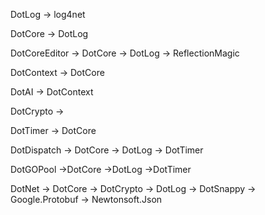 DotLog
    -> log4net

DotCore
    -> DotLog

DotCoreEditor
    -> DotCore
    -> DotLog
    -> ReflectionMagic

DotContext
    -> DotCore

DotAI
    -> DotContext

DotCrypto
    ->

DotTimer
    -> DotCore

DotDispatch
    -> DotCore
    -> DotLog
    -> DotTimer

DotGOPool
    ->DotCore
    ->DotLog
    ->DotTimer

DotNet
    -> DotCore
    -> DotCrypto
    -> DotLog
    -> DotSnappy
    -> Google.Protobuf
    -> Newtonsoft.Json